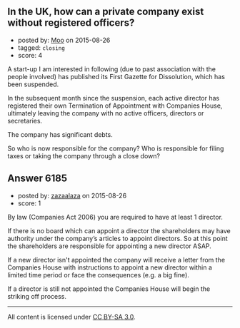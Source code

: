 ## In the UK, how can a private company exist without registered officers?

- posted by: [Moo](https://stackexchange.com/users/15508/moo) on 2015-08-26
- tagged: `closing`
- score: 4

A start-up I am interested in following (due to past association with the people involved) has published its First Gazette for Dissolution, which has been suspended.

In the subsequent month since the suspension, each active director has registered their own Termination of Appointment with Companies House, ultimately leaving the company with no active officers, directors or secretaries.

The company has significant debts.

So who is now responsible for the company?  Who is responsible for filing taxes or taking the company through a close down?




## Answer 6185

- posted by: [zazaalaza](https://stackexchange.com/users/4672194/zazaalaza) on 2015-08-26
- score: 1

By law (Companies Act 2006) you are required to have at least 1 director. 

If there is no board which can appoint a director the shareholders may have authority under the company’s articles to appoint directors. So at this point the shareholders are responsible for appointing a new director ASAP.

If a new director isn't appointed the company will receive a letter from the Companies House with instructions to appoint a new director within a limited time period or face the consequences (e.g. a big fine).

If a director is still not appointed the Companies House will begin the striking off process.




---

All content is licensed under [CC BY-SA 3.0](https://creativecommons.org/licenses/by-sa/3.0/).
